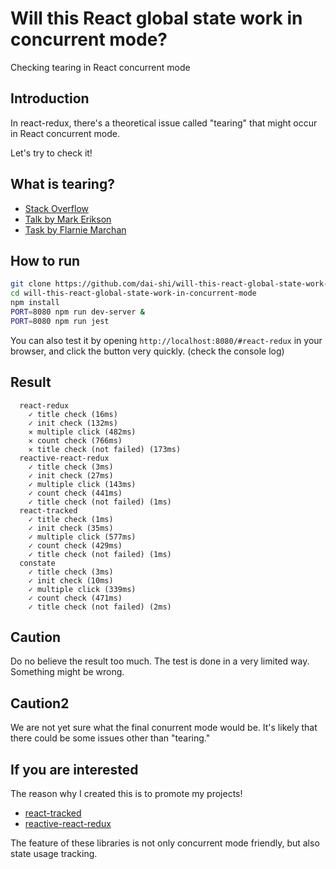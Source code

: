 # Will this React global state work in concurrent mode?

Checking tearing in React concurrent mode

## Introduction

In react-redux, there's a theoretical issue called "tearing"
that might occur in React concurrent mode.

Let's try to check it!

## What is tearing?

- [Stack Overflow](https://stackoverflow.com/questions/54891675/what-is-tearing-in-the-context-of-the-react-redux)
- [Talk by Mark Erikson](https://www.youtube.com/watch?v=yOZ4Ml9LlWE&t=933s)
- [Task by Flarnie Marchan](https://www.youtube.com/watch?v=V1Ly-8Z1wQA&t=1079s)

## How to run

```bash
git clone https://github.com/dai-shi/will-this-react-global-state-work-in-concurrent-mode.git
cd will-this-react-global-state-work-in-concurrent-mode
npm install
PORT=8080 npm run dev-server &
PORT=8080 npm run jest
```

You can also test it by opening `http://localhost:8080/#react-redux`
in your browser, and click the button very quickly. (check the console log)

## Result

```
  react-redux
    ✓ title check (16ms)
    ✓ init check (132ms)
    ✕ multiple click (482ms)
    ✕ count check (766ms)
    ✕ title check (not failed) (173ms)
  reactive-react-redux
    ✓ title check (3ms)
    ✓ init check (27ms)
    ✓ multiple click (143ms)
    ✓ count check (441ms)
    ✓ title check (not failed) (1ms)
  react-tracked
    ✓ title check (1ms)
    ✓ init check (35ms)
    ✓ multiple click (577ms)
    ✓ count check (429ms)
    ✓ title check (not failed) (1ms)
  constate
    ✓ title check (3ms)
    ✓ init check (10ms)
    ✓ multiple click (339ms)
    ✓ count check (471ms)
    ✓ title check (not failed) (2ms)
```

## Caution

Do no believe the result too much.
The test is done in a very limited way.
Something might be wrong.

## Caution2

We are not yet sure what the final conurrent mode would be.
It's likely that there could be some issues other than "tearing."

## If you are interested

The reason why I created this is to promote my projects!

- [react-tracked](https://github.com/dai-shi/react-tracked)
- [reactive-react-redux](https://github.com/dai-shi/reactive-react-redux)

The feature of these libraries is not only concurrent mode friendly,
but also state usage tracking.
